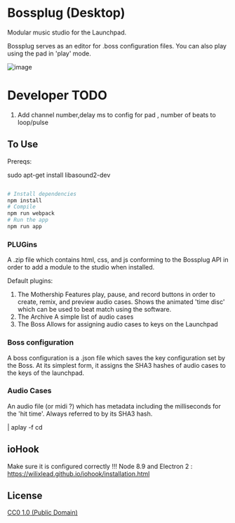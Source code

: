 # Bossplug (Desktop)

Modular music studio for the Launchpad.   

Bossplug serves as an editor for .boss configuration files.   You can also play using the pad in 'play' mode.


![image](https://user-images.githubusercontent.com/38132633/42414901-0a62df98-820e-11e8-871c-1294c259fdbe.png)




# Developer TODO
1. Add channel number,delay ms  to config for pad , number of beats to loop/pulse 




## To Use


Prereqs:

  sudo apt-get install libasound2-dev



```bash

# Install dependencies
npm install
# Compile
npm run webpack
# Run the app
npm run app
```  


### PLUGins
A .zip file which contains html, css, and js conforming to the Bossplug API in order to add a module to the studio when installed.

Default plugins:
 1. The Mothership
    Features play, pause, and record buttons in order to create, remix, and preview audio cases.  Shows the animated 'time disc' which can be used to beat match using the software.
 2. The Archive
    A simple list of audio cases
 3. The Boss
    Allows for assigning audio cases to keys on the Launchpad

### Boss configuration
  A boss configuration is a .json file which saves the key configuration set by the Boss.  At its simplest form, it assigns the SHA3 hashes of audio cases to the keys of the launchpad.



### Audio Cases
An audio file (or midi ?) which has metadata including the milliseconds for the 'hit time'.  Always referred to by its SHA3 hash.


| aplay -f cd


## ioHook
Make sure it is configured correctly !!! Node 8.9 and Electron 2 : https://wilixlead.github.io/iohook/installation.html

## License

[CC0 1.0 (Public Domain)](LICENSE.md)
